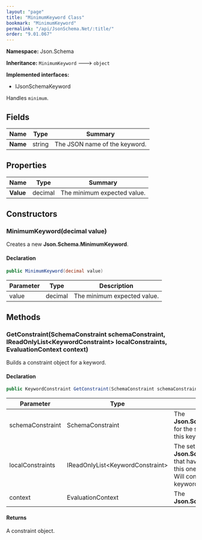 ```yaml
---
layout: "page"
title: "MinimumKeyword Class"
bookmark: "MinimumKeyword"
permalink: "/api/JsonSchema.Net/:title/"
order: "9.01.067"
---
```

**Namespace:** Json.Schema

**Inheritance:**
`MinimumKeyword`
 🡒 
`object`

**Implemented interfaces:**

- IJsonSchemaKeyword

Handles `minimum`.

## Fields

| Name | Type | Summary |
|---|---|---|
| **Name** | string | The JSON name of the keyword. |

## Properties

| Name | Type | Summary |
|---|---|---|
| **Value** | decimal | The minimum expected value. |

## Constructors

### MinimumKeyword(decimal value)

Creates a new **Json.Schema.MinimumKeyword**.

#### Declaration

```c#
public MinimumKeyword(decimal value)
```

| Parameter | Type | Description |
|---|---|---|
| value | decimal | The minimum expected value. |


## Methods

### GetConstraint(SchemaConstraint schemaConstraint, IReadOnlyList\<KeywordConstraint\> localConstraints, EvaluationContext context)

Builds a constraint object for a keyword.

#### Declaration

```c#
public KeywordConstraint GetConstraint(SchemaConstraint schemaConstraint, IReadOnlyList<KeywordConstraint> localConstraints, EvaluationContext context)
```

| Parameter | Type | Description |
|---|---|---|
| schemaConstraint | SchemaConstraint | The **Json.Schema.SchemaConstraint** for the schema object that houses this keyword. |
| localConstraints | IReadOnlyList\<KeywordConstraint\> | The set of other **Json.Schema.KeywordConstraint**s that have been processed prior to this one.<br>Will contain the constraints for keyword dependencies. |
| context | EvaluationContext | The **Json.Schema.EvaluationContext**. |


#### Returns

A constraint object.

